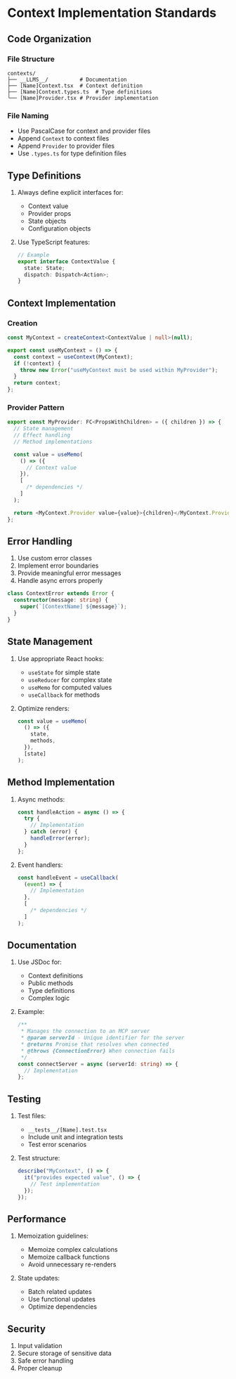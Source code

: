 # Context Implementation Standards

## Code Organization

### File Structure

```
contexts/
├── __LLMS__/          # Documentation
├── [Name]Context.tsx  # Context definition
├── [Name]Context.types.ts  # Type definitions
└── [Name]Provider.tsx # Provider implementation
```

### File Naming

- Use PascalCase for context and provider files
- Append `Context` to context files
- Append `Provider` to provider files
- Use `.types.ts` for type definition files

## Type Definitions

1. Always define explicit interfaces for:

   - Context value
   - Provider props
   - State objects
   - Configuration objects

2. Use TypeScript features:
   ```typescript
   // Example
   export interface ContextValue {
     state: State;
     dispatch: Dispatch<Action>;
   }
   ```

## Context Implementation

### Creation

```typescript
const MyContext = createContext<ContextValue | null>(null);

export const useMyContext = () => {
  const context = useContext(MyContext);
  if (!context) {
    throw new Error("useMyContext must be used within MyProvider");
  }
  return context;
};
```

### Provider Pattern

```typescript
export const MyProvider: FC<PropsWithChildren> = ({ children }) => {
  // State management
  // Effect handling
  // Method implementations

  const value = useMemo(
    () => ({
      // Context value
    }),
    [
      /* dependencies */
    ]
  );

  return <MyContext.Provider value={value}>{children}</MyContext.Provider>;
};
```

## Error Handling

1. Use custom error classes
2. Implement error boundaries
3. Provide meaningful error messages
4. Handle async errors properly

```typescript
class ContextError extends Error {
  constructor(message: string) {
    super(`[ContextName] ${message}`);
  }
}
```

## State Management

1. Use appropriate React hooks:

   - `useState` for simple state
   - `useReducer` for complex state
   - `useMemo` for computed values
   - `useCallback` for methods

2. Optimize renders:
   ```typescript
   const value = useMemo(
     () => ({
       state,
       methods,
     }),
     [state]
   );
   ```

## Method Implementation

1. Async methods:

   ```typescript
   const handleAction = async () => {
     try {
       // Implementation
     } catch (error) {
       handleError(error);
     }
   };
   ```

2. Event handlers:
   ```typescript
   const handleEvent = useCallback(
     (event) => {
       // Implementation
     },
     [
       /* dependencies */
     ]
   );
   ```

## Documentation

1. Use JSDoc for:

   - Context definitions
   - Public methods
   - Type definitions
   - Complex logic

2. Example:
   ```typescript
   /**
    * Manages the connection to an MCP server
    * @param serverId - Unique identifier for the server
    * @returns Promise that resolves when connected
    * @throws {ConnectionError} When connection fails
    */
   const connectServer = async (serverId: string) => {
     // Implementation
   };
   ```

## Testing

1. Test files:

   - `__tests__/[Name].test.tsx`
   - Include unit and integration tests
   - Test error scenarios

2. Test structure:
   ```typescript
   describe("MyContext", () => {
     it("provides expected value", () => {
       // Test implementation
     });
   });
   ```

## Performance

1. Memoization guidelines:

   - Memoize complex calculations
   - Memoize callback functions
   - Avoid unnecessary re-renders

2. State updates:
   - Batch related updates
   - Use functional updates
   - Optimize dependencies

## Security

1. Input validation
2. Secure storage of sensitive data
3. Safe error handling
4. Proper cleanup
